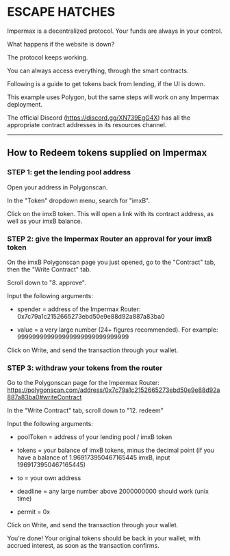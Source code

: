 # ESCAPE HATCHES

Impermax is a decentralized protocol. Your funds are always in your control.

What happens if the website is down?

The protocol keeps working.

You can always access everything, through the smart contracts.

Following is a guide to get tokens back from lending, if the UI is down.

This example uses Polygon, but the same steps will work on any Impermax deployment.

The official Discord (https://discord.gg/XN739EgG4X) has all the appropriate contract addresses in its resources channel.

---

## How to Redeem tokens supplied on Impermax ##


### STEP 1: get the lending pool address

Open your address in Polygonscan.

In the "Token" dropdown menu, search for "imxB".

Click on the imxB token. This will open a link with its contract address, as well as your imxB balance.

### STEP 2: give the Impermax Router an approval for your imxB token

On the imxB Polygonscan page you just opened, go to the "Contract" tab, then the "Write Contract" tab.

Scroll down to "8. approve".

Input the following arguments:

- spender       = address of the Impermax Router: 0x7c79a1c2152665273ebd50e9e88d92a887a83ba0

- value         = a very large number (24+ figures recommended). For example: 999999999999999999999999999999

Click on Write, and send the transaction through your wallet.

### STEP 3: withdraw your tokens from the router

Go to the Polygonscan page for the Impermax Router: https://polygonscan.com/address/0x7c79a1c2152665273ebd50e9e88d92a887a83ba0#writeContract

In the "Write Contract" tab, scroll down to "12. redeem"

Input the following arguments:

- poolToken       = address of your lending pool / imxB token 

- tokens          = your balance of imxB tokens, minus the decimal point (if you have a balance of 1.969173950467165445 imxB, input 1969173950467165445)

- to              = your own address 

- deadline        = any large number above 2000000000 should work (unix time)

- permit          = 0x

Click on Write, and send the transaction through your wallet.

You're done! Your original tokens should be back in your wallet, with accrued interest, as soon as the transaction confirms.
